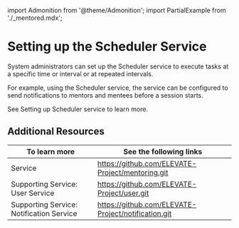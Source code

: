 import Admonition from '@theme/Admonition';
import PartialExample from './_mentored.mdx';

# Setting up the Scheduler Service

System administrators can set up the Scheduler service to execute tasks at a specific time or interval or at repeated intervals.

For example, using the Scheduler service, the <PartialExample mentored /> service can be configured to send notifications to mentors and mentees before a session starts.

See Setting up Scheduler service to learn more.

## Additional Resources

|To learn more| See the following links|
|--------------|-----------|
|<PartialExample mentored /> Service|https://github.com/ELEVATE-Project/mentoring.git|
|Supporting Service: User Service|https://github.com/ELEVATE-Project/user.git|
|Supporting Service: Notification Service|https://github.com/ELEVATE-Project/notification.git|
